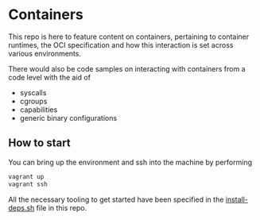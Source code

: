 
# Containers


This repo is here to feature content on containers, pertaining to container runtimes, the OCI specification and how this interaction is set across various environments.


There would also be code samples on interacting with containers from a code level with the aid of 
- syscalls
- cgroups
- capabilities
- generic binary configurations


## How to start

You can bring up the environment and ssh into the machine by performing


```bash
vagrant up
vagrant ssh
```

All the necessary tooling to get started have been specified in the [install-deps.sh](install-deps.sh) file in this repo.




